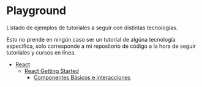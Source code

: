 # Playground
Listado de ejemplos de tutoriales a seguir con distintas tecnologías.

Esto no prende en ningún caso ser un tutorial de algúna tecnología específica, solo corresponde a mi repositorio de código a la hora de seguir tutoriales y cursos en línea.

* [React](https://github.com/sebmaldo/playground/tree/master/react)
    * [React Getting Started]()
        * [Componentes Básicos e interacciones](https://github.com/sebmaldo/playground/tree/master/react/first-tutorial)